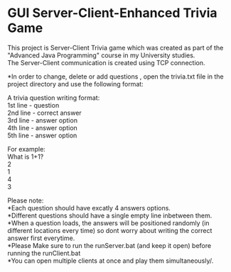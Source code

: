# GUI Server-Client-Enhanced Trivia Game

This project is Server-Client Trivia game which was created as part of the "Advanced Java Programming" course in my University studies.<br>
The Server-Client communication is created using TCP connection.<br>

*In order to change, delete or add questions , open the trivia.txt file in the project directory and use the following format:<br>

A trivia question writing format:<br>
1st line - question<br>
2nd line - correct answer<br>
3rd line - answer option<br>
4th line - answer option<br>
5th line - answer option<br>

For example:<br>
What is 1+1?<br>
2<br>
1<br>
4<br>
3<br>

Please note:<br>
*Each question should have excatly 4 answers options.<br>
*Different questions should have a single empty line inbetween them. <br>
*When a question loads, the answers will be positioned randomly (in different locations every time) so dont worry about writing the correct answer first everytime.<br>
*Please Make sure to run the runServer.bat (and keep it open) before running the runClient.bat <br>
*You can open multiple clients at once and play them simultaneously/.<br>
